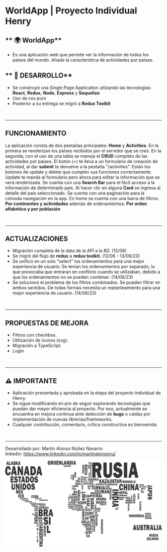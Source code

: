 # **WorldApp** | Proyecto Individual Henry

## ** 🌍 WorldApp**

-   Es una aplicación web que permite ver la información de todos los países del mundo. Añade la característica de actividades por países.

## ** 📌 DESARROLLO**

-   Se construyó una Single Page Application utlizando las tecnologías: **React**, **Redux**, **Node**, **Express** y **Sequelize**.
-   Uso de css puro
-   Posterior a su entrega se migró a **Redux Toolkit**

<br />

---

## **FUNCIONAMIENTO**

La aplicación consta de dos pestañas principales: **Home** y **Activities**. En la primera se renderizan los países recibidos por el servidor que se creó. En la segunda, con el uso de una tabla se maneja el **CRUD** completo de las actividades por países. El botón (+) te lleva a un formulario de creación de actividad, al dar **submit** te devuelve a la pestaña "/activities". Están los botones de update y delete que cumplen sus funciones correctamente. Update te manda al formulario pero ahora para editar la información que se verá renderizada.
Se cuenta con una **Search Bar** para el fácil acceso a la información de determinado país. Al hacer clic en alguna **Card** se ingresa al detalle del país seleccionado. Se cuenta con una paginación para la cómoda navegación en la app.
En home se cuenta con una barra de filtros: **Por continentes y actividades** además de ordenamientos: **Por orden alfabético y por población**

<br />

---

## **ACTUALIZACIONES**

-   Migración completa de la data de la API a la BD. (12/06)
-   Se migró del flujo de **redux** a **redux toolkit**. (12/06 - 13/06/23)
-   Se unificó en un solo "select" los ordenamientos para una mejor experiencia de usuario: Se tenían los ordenamientos por separado, lo que provocaba que entraran en conflicto cuando se utilizaban, debido a que los ordenamientos no se pueden combinar. (14/06/23)
-   Se solucionó el problema de los filtros combinados. Se pueden filtrar en ambos sentidos. De todas formas necesita un replanteamiento para una mejor experiencia de usuario. (14/06/23)

<br />

---

## **PROPUESTAS DE MEJORA**

-   Filtros con checkbox.
-   Utilización de iconos (svg).
-   Migración a TypeScript.
-   Login

<br />

---

## **⚠️ IMPORTANTE**

-   Aplicación presentada y aprobada en la etapa del proyecto individual de Henry.
-   Se sigue modificando en pro de seguir explorando tecnologías que puedan dar mayor eficiencia al proyecto. Por eso, actualmente se encuentra en mejora continua ante detección de **bugs** o caídas por implementación de nuevas librerías/frameworks.
-   Cualquier contribución, comentario, crítica constructiva es bienvenida.

<br />

---

Desarrollado por: Martin Alonso Núñez Navarro
<br/>
linkedin: https://www.linkedin.com/in/martinalonsonu/

  <img src="./countries.png" />
